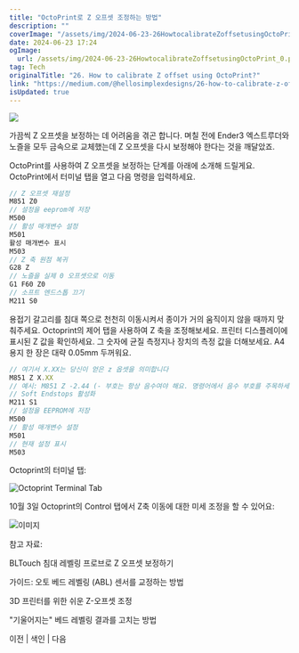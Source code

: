 ```yaml
---
title: "OctoPrint로 Z 오프셋 조정하는 방법"
description: ""
coverImage: "/assets/img/2024-06-23-26HowtocalibrateZoffsetusingOctoPrint_0.png"
date: 2024-06-23 17:24
ogImage:
  url: /assets/img/2024-06-23-26HowtocalibrateZoffsetusingOctoPrint_0.png
tag: Tech
originalTitle: "26. How to calibrate Z offset using OctoPrint?"
link: "https://medium.com/@hellosimplexdesigns/26-how-to-calibrate-z-offset-using-octoprint-e7b03630a0ff"
isUpdated: true
---
```


<img src="/assets/img/2024-06-23-26HowtocalibrateZoffsetusingOctoPrint_0.png" />

가끔씩 Z 오프셋을 보정하는 데 어려움을 겪곤 합니다. 며칠 전에 Ender3 엑스트루더와 노즐을 모두 금속으로 교체했는데 Z 오프셋을 다시 보정해야 한다는 것을 깨달았죠.

OctoPrint를 사용하여 Z 오프셋을 보정하는 단계를 아래에 소개해 드릴게요. OctoPrint에서 터미널 탭을 열고 다음 명령을 입력하세요.

```js
// Z 오프셋 재설정
M851 Z0
// 설정을 eeprom에 저장
M500
// 활성 매개변수 설정
M501
활성 매개변수 표시
M503
// Z 축 원점 복귀
G28 Z
// 노즐을 실제 0 오프셋으로 이동
G1 F60 Z0
// 소프트 엔드스톱 끄기
M211 S0
```

<div class="content-ad"></div>

용접기 갈고리를 침대 쪽으로 천천히 이동시켜서 종이가 거의 움직이지 않을 때까지 맞춰주세요. Octoprint의 제어 탭을 사용하여 Z 축을 조정해보세요. 프린터 디스플레이에 표시된 Z 값을 확인하세요. 그 숫자에 균질 측정지나 장치의 측정 값을 더해보세요. A4용지 한 장은 대략 0.05mm 두꺼워요.

```js
// 여기서 X.XX는 당신이 얻은 z 옵셋을 의미합니다
M851 Z X.XX
// 예시: M851 Z -2.44 (- 부호는 항상 음수여야 해요. 명령어에서 음수 부호를 주목하세요)
// Soft Endstops 활성화
M211 S1
// 설정을 EEPROM에 저장
M500
// 활성 매개변수 설정
M501
// 현재 설정 표시
M503
```

Octoprint의 터미널 탭:

![Octoprint Terminal Tab](/assets/img/2024-06-23-26HowtocalibrateZoffsetusingOctoPrint_1.png)

<div class="content-ad"></div>

10월 3일 Octoprint의 Control 탭에서 Z축 이동에 대한 미세 조정을 할 수 있어요:

![이미지](/assets/img/2024-06-23-26HowtocalibrateZoffsetusingOctoPrint_2.png)

참고 자료:

BLTouch 침대 레벨링 프로브로 Z 오프셋 보정하기

<div class="content-ad"></div>

가이드: 오토 베드 레벨링 (ABL) 센서를 교정하는 방법

3D 프린터를 위한 쉬운 Z-오프셋 조정

"기울어지는" 베드 레벨링 결과를 고치는 방법

이전 | 색인 | 다음

